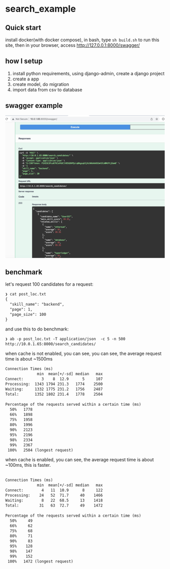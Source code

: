 # search_example

## Quick start

install docker(with docker compose), in bash, type `sh build.sh` to run this site, then in your browser,  access http://127.0.0.1:8000/swagger/

## how I setup

1. install python requirements, using django-admin, create a django project
2. create a app 
3. create model, do migration
4. import data from csv to database

## swagger example
![](/i/dd34672e-9a78-48b6-89fa-fcad81b8892b.jpg)

## benchmark
let's request 100 candidates for a request:
```
❯ cat post_loc.txt
{
  "skill_name": "backend",
  "page": 1,
  "page_size": 100
}
```

and use this to do benchmark:
```
❯ ab -p post_loc.txt -T application/json  -c 5 -n 500 http://10.0.1.65:8000/search_candidates/
```

when cache is not enabled, you can see,  you can see, the average request time is about ~1500ms
```
Connection Times (ms)
              min  mean[+/-sd] median   max
Connect:        3    8  12.9      5     107
Processing:  1343 1794 231.3   1774    2500
Waiting:     1332 1775 231.2   1756    2487
Total:       1352 1802 231.4   1778    2504

Percentage of the requests served within a certain time (ms)
  50%   1778
  66%   1898
  75%   1958
  80%   1996
  90%   2123
  95%   2196
  98%   2334
  99%   2367
 100%   2504 (longest request)
```

when cache is enabled, you can see, the average request time is about ~100ms, this is faster.

```

Connection Times (ms)
              min  mean[+/-sd] median   max
Connect:        4   11  10.9      8     122
Processing:    24   52  71.7     40    1466
Waiting:        8   22  68.5     13    1418
Total:         31   63  72.7     49    1472

Percentage of the requests served within a certain time (ms)
  50%     49
  66%     62
  75%     68
  80%     71
  90%     83
  95%    128
  98%    147
  99%    152
 100%   1472 (longest request)
```